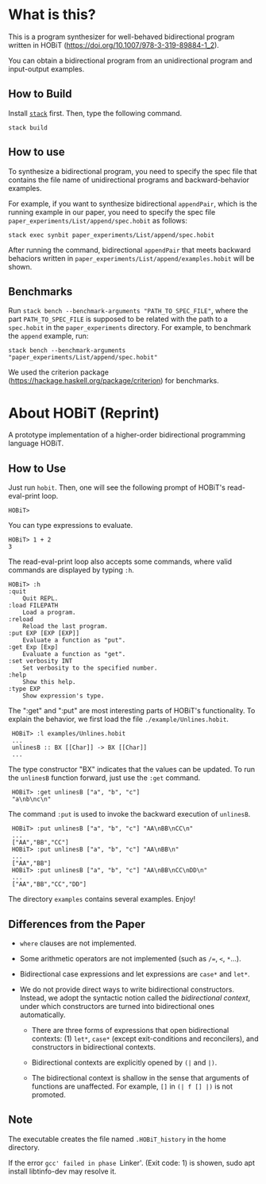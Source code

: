 What is this?
======

This is a program synthesizer for well-behaved bidirectional program written in HOBiT (https://doi.org/10.1007/978-3-319-89884-1_2).

You can obtain a bidirectional program from an unidirectional program and input-output examples.

How to Build
-------------

Install [`stack`](https://docs.haskellstack.org/en/stable/README/) first. Then, type the following command.

```
stack build
```

How to use
----------
To synthesize a bidirectional program, you need to specify the spec file that contains the file name of unidirectional programs and backward-behavior examples.

For example, if you want to synthesize bidirectional `appendPair`, which is the running example in our paper, you need to specify the spec file `paper_experiments/List/append/spec.hobit` as follows:
```
stack exec synbit paper_experiments/List/append/spec.hobit
```
After running the command, bidirectional `appendPair` that meets backward behaciors written in `paper_experiments/List/append/examples.hobit` will be shown.

Benchmarks
-----------

Run `stack bench --benchmark-arguments "PATH_TO_SPEC_FILE"`, where the part `PATH_TO_SPEC_FILE` is supposed to be related with the path to a `spec.hobit` in the `paper_experiments` directory. For example, to benchmark the `append` example, run:

    stack bench --benchmark-arguments "paper_experiments/List/append/spec.hobit"

We used the criterion package (https://hackage.haskell.org/package/criterion) for benchmarks.

About HOBiT (Reprint)
======

A prototype implementation of a higher-order bidirectional
programming language HOBiT.

How to Use
----------

Just run `hobit`. Then, one will see the following prompt of HOBiT's
read-eval-print loop.

    HOBiT>

You can type expressions to evaluate.

    HOBiT> 1 + 2
    3

The read-eval-print loop also accepts some commands, where valid commands are displayed by typing `:h`.

    HOBiT> :h
    :quit
        Quit REPL.
    :load FILEPATH
        Load a program.
    :reload
        Reload the last program.
    :put EXP [EXP [EXP]]
        Evaluate a function as "put".
    :get Exp [Exp]
        Evaluate a function as "get".
    :set verbosity INT
        Set verbosity to the specified number.
    :help
        Show this help.
    :type EXP
        Show expression's type.

The ":get" and ":put" are most interesting parts of HOBiT's functionality.  To explain the behavior, we first load the file `./example/Unlines.hobit`.

     HOBiT> :l examples/Unlines.hobit
     ...
     unlinesB :: BX [[Char]] -> BX [[Char]]
     ...

The type constructor "BX" indicates that the values can be updated.  To
run the `unlinesB` function forward, just use the `:get` command.

     HOBiT> :get unlinesB ["a", "b", "c"]
     "a\nb\nc\n"

The command `:put` is used to invoke the backward execution of
`unlinesB`.

     HOBiT> :put unlinesB ["a", "b", "c"] "AA\nBB\nCC\n"
     ...
     ["AA","BB","CC"]
     HOBiT> :put unlinesB ["a", "b", "c"] "AA\nBB\n"
     ...
     ["AA","BB"]
     HOBiT> :put unlinesB ["a", "b", "c"] "AA\nBB\nCC\nDD\n"
     ...
     ["AA","BB","CC","DD"]

The directory `examples` contains several examples. Enjoy!

Differences from the Paper
-------------------------

* `where` clauses are not implemented.

* Some arithmetic operators are not implemented (such as `/=`, `<`, `*`...).

* Bidirectional case expressions and let expressions are `case*` and `let*`.

* We do not provide direct ways to write bidirectional constructors.
  Instead, we adopt the syntactic notion called the *bidirectional context*, under which constructors are turned into bidirectional ones automatically. 

    * There are three forms of expressions that open bidirectional contexts: (1) `let*`, `case*` (except exit-conditions and reconcilers), and constructors in bidirectional contexts. 

    * Bidirectional contexts are explicitly opened by `(|` and `|)`.

    * The bidirectional context is shallow in the sense that arguments of functions are unaffected.  For example, `[]` in `(| f [] |)` is not
      promoted.
  
Note
-----

The executable creates the file named `.HOBiT_history` in
the home directory.

If the error
  `gcc' failed in phase `Linker'. (Exit code: 1)
is showen, 
  sudo apt install libtinfo-dev
may resolve it.
